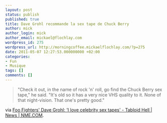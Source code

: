 ```yaml
---
layout: post
status: publish
published: true
title: Dave Grohl recommande la sex tape de Chuck Berry
author: mick
author_login: mick
author_email: mickael@flochlay.com
wordpress_id: 275
wordpress_url: http://morningcoffee.mickaelflochlay.com/?p=275
date: 2011-05-07 12:27:53.000000000 +02:00
categories:
- Fun
- Musique
tags: []
comments: []
---
```

<blockquote>"Check it out, in the name of rock 'n' roll, go find the Chuck Berry sex tape," he said. "It's old so it has a very nice VHS quality to it. None of that night-vision. That one's pretty good."</blockquote>
via <a href="http://www.nme.com/news/tabloid-hell/56497">Foo Fighters' Dave Grohl: 'I love celebrity sex tapes' - Tabloid Hell | News | NME.COM</a>.
